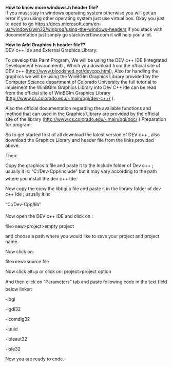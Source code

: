 <b>How to know more windows.h header file?</b></br>
if you must stay in windows operating system otherwise you will get an error if you using other operating system just use virtual box.
Okay you just to need to go https://docs.microsoft.com/en-us/windows/win32/winprog/using-the-windows-headers if you stack with docomentation just simply go stackoverflow.com it will help you a lot.

<b>How to Add Graphics.h header file??</b></br>
DEV c++ Ide and External Graphics Library:

To develop this Paint Program, We will be using the DEV c++ IDE (Integrated Development Environment)  , Which you download from the official site of DEV c++ (http://www.bloodshed.net/devcpp.html), Also for handling the graphics we will be using the WinBGIm Graphics Library provided by the Computer Science department of Colorado University the full tutorial to implement the WinBGIm Graphics Library into Dev C++ ide can be read from the official site of WinBGIm Graphics Library (http://www.cs.colorado.edu/~main/bgi/dev-c++/  ).

Also the official documentation regarding the available functions and method that can used in the Graphics Library are provided by the official site of the library (http://www.cs.colorado.edu/~main/bgi/doc/  )
Preparation for program:

So to get started first of all download the latest version of DEV c++ , also download the Graphics Library and header file from the links provided above.

Then:

Copy the graphics.h file and paste it to the Include folder of Dev c++ ; usually it is:
“C:/Dev-Cpp/include” but it may vary according to the path where you install the dev c++ Ide.

Now copy the copy the libbgi.a file and paste it in the library folder of dev c++ ide ; usually it is:

“C:/Dev-Cpp/lib”

Now open the DEV c++ IDE and click on :

file>new>project>empty project

and choose a path where you would like to save your project and project name.

Now click on:

file>new>source file

Now click alt+p   or click on: project>project option

And then click on “Parameters” tab and paste following code in the text field below linker:

-lbgi

-lgdi32

-lcomdlg32

-luuid

-loleaut32

-lole32

Now you are ready to code.
